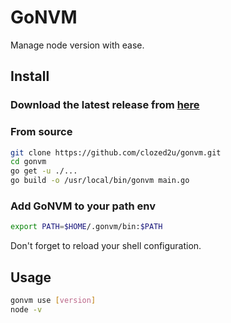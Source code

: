 # GoNVM

Manage node version with ease.

## Install

### Download the latest release from [here](https://github.com/clozed2u/gonvm/releases)

### From source

```bash
git clone https://github.com/clozed2u/gonvm.git
cd gonvm
go get -u ./...
go build -o /usr/local/bin/gonvm main.go
```

### Add GoNVM to your path env

```bash
export PATH=$HOME/.gonvm/bin:$PATH
```

Don't forget to reload your shell configuration.

## Usage

```bash
gonvm use [version]
node -v
```
